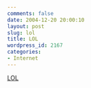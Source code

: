 ```yaml
---
comments: false
date: 2004-12-20 20:00:10
layout: post
slug: lol
title: LOL
wordpress_id: 2167
categories:
- Internet
---
```


[LOL](http://www.lol.com)




 
